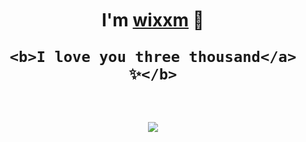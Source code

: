 <p>
  <h1 align="center"style="margin: -20px 0 30px">
    <b>I'm <a href="https://t.me/WkjxT">wixxm</a> 👋</b>

    <b>I love you three thousand</a> ✨</b>
  </a>
</div>
</p>
  <br />
   <small><img src="https://v1.jinrishici.com/all.svg?font-size=24&spacing=6"></small>
   <br />
   <br />
 </div>
 <br />
